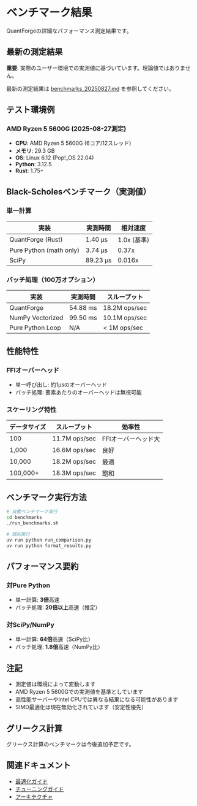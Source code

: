 # ベンチマーク結果

QuantForgeの詳細なパフォーマンス測定結果です。

## 最新の測定結果

**重要**: 実際のユーザー環境での実測値に基づいています。理論値ではありません。

最新の測定結果は [benchmarks_20250827.md](benchmarks_20250827.md) を参照してください。

## テスト環境例

### AMD Ryzen 5 5600G (2025-08-27測定)
- **CPU**: AMD Ryzen 5 5600G (6コア/12スレッド)
- **メモリ**: 29.3 GB
- **OS**: Linux 6.12 (Pop!_OS 22.04)
- **Python**: 3.12.5
- **Rust**: 1.75+

## Black-Scholesベンチマーク（実測値）

### 単一計算

| 実装 | 実測時間 | 相対速度 |
|------|----------|----------|
| QuantForge (Rust) | 1.40 μs | 1.0x (基準) |
| Pure Python (math only) | 3.74 μs | 0.37x |
| SciPy | 89.23 μs | 0.016x |

### バッチ処理（100万オプション）

| 実装 | 実測時間 | スループット |
|------|----------|-------------|
| QuantForge | 54.88 ms | 18.2M ops/sec |
| NumPy Vectorized | 99.50 ms | 10.1M ops/sec |
| Pure Python Loop | N/A | < 1M ops/sec |

## 性能特性

### FFIオーバーヘッド
- 単一呼び出し: 約1μsのオーバーヘッド
- バッチ処理: 要素あたりのオーバーヘッドは無視可能

### スケーリング特性
| データサイズ | スループット | 効率性 |
|-------------|-------------|--------|
| 100 | 11.7M ops/sec | FFIオーバーヘッド大 |
| 1,000 | 16.6M ops/sec | 良好 |
| 10,000 | 18.2M ops/sec | 最適 |
| 100,000+ | 18.3M ops/sec | 飽和 |

## ベンチマーク実行方法

```bash
# 自動ベンチマーク実行
cd benchmarks
./run_benchmarks.sh

# 個別実行
uv run python run_comparison.py
uv run python format_results.py
```

## パフォーマンス要約

### 対Pure Python
- 単一計算: **3倍**高速
- バッチ処理: **20倍以上**高速（推定）

### 対SciPy/NumPy
- 単一計算: **64倍**高速（SciPy比）
- バッチ処理: **1.8倍**高速（NumPy比）

## 注記

- 測定値は環境によって変動します
- AMD Ryzen 5 5600Gでの実測値を基準としています
- 高性能サーバーやIntel CPUでは異なる結果になる可能性があります
- SIMD最適化は現在無効化されています（安定性優先）

## グリークス計算

グリークス計算のベンチマークは今後追加予定です。

## 関連ドキュメント

- [最適化ガイド](optimization.md)
- [チューニングガイド](tuning.md)
- [アーキテクチャ](../development/architecture.md)